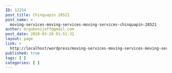 ```yaml
---
ID: 12254
post_title: Chinquapin 28521
post_name: >
  moving-services-moving-services-moving-services-chinquapin-28521
author: mrgabonijeff@gmail.com
post_date: 2018-03-28 01:51:31
layout: page
link: >
  http://localhost/wordpress/moving-services-moving-services-moving-services-chinquapin-28521/
published: true
tags: [ ]
categories: [ ]
---
```

